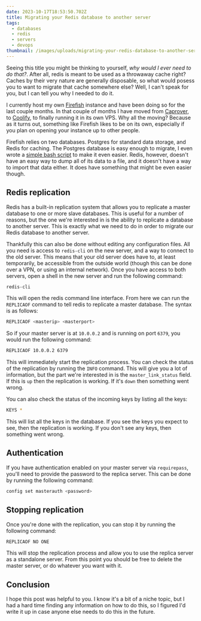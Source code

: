 ```yaml
---
date: 2023-10-17T18:53:50.702Z
title: Migrating your Redis database to another server
tags:
  - databases
  - redis
  - servers
  - devops
thumbnail: /images/uploads/migrating-your-redis-database-to-another-server.jpeg
---
```


Seeing this title you might be thinking to yourself, _why would I ever need to do that?_. After all, redis is meant to be used as a throwaway cache right? Caches by their very nature are generally disposable, so what would posess you to want to migrate that cache somewhere else? Well, I can't speak for you, but I can tell you why I needed to do it.

I currently host my own [Firefish](https://joinfirefish.org) instance and have been doing so for the last couple months. In that couple of months I have moved from [Caprover](https://caprover.com), to [Coolify](https://coolify.io), to finally running it in its own VPS. Why all the moving? Because as it turns out, something like Firefish likes to be on its own, especially if you plan on opening your instance up to other people.

Firefish relies on two databases. Postgres for standard data storage, and Redis for caching. The Postgres database is easy enough to migrate, I even wrote a [simple bash script](https://0x45.st/mostly-eventually-themselves.bash) to make it even easier. Redis, however, doesn't have an easy way to dump all of its data to a file, and it doesn't have a way to import that data either. It does have something that might be even easier though.

## Redis replication

Redis has a built-in replication system that allows you to replicate a master database to one or more slave databases. This is useful for a number of reasons, but the one we're interested in is the ability to replicate a database to another server. This is exactly what we need to do in order to migrate our Redis database to another server.

Thankfully this can also be done without editing any configuration files. All you need is access to `redis-cli` on the new server, and a way to connect to the old server. This means that your old server does have to, at least temporarily, be accessible from the outside world (though this can be done over a VPN, or using an internal network). Once you have access to both servers, open a shell in the new server and run the following command:

```bash
redis-cli
```

This will open the redis command line interface. From here we can run the `REPLICAOF` command to tell redis to replicate a master database. The syntax is as follows:

```bash
REPLICAOF <masterip> <masterport>
```

So if your master server is at `10.0.0.2` and is running on port `6379`, you would run the following command:

```bash
REPLICAOF 10.0.0.2 6379
```

This will immediately start the replication process. You can check the status of the replication by running the `INFO` command. This will give you a lot of information, but the part we're interested in is the `master_link_status` field. If this is `up` then the replication is working. If it's `down` then something went wrong.

You can also check the status of the incoming keys by listing all the keys:

```bash
KEYS *
```

This will list all the keys in the database. If you see the keys you expect to see, then the replication is working. If you don't see any keys, then something went wrong.

## Authentication

If you have authentication enabled on your master server via `requirepass`, you'll need to provide the password to the replica server. This can be done by running the following command:

```bash
config set masterauth <password>
```

## Stopping replication

Once you're done with the replication, you can stop it by running the following command:

```bash
REPLICAOF NO ONE
```

This will stop the replication process and allow you to use the replica server as a standalone server. From this point you should be free to delete the master server, or do whatever you want with it.

## Conclusion

I hope this post was helpful to you. I know it's a bit of a niche topic, but I had a hard time finding any information on how to do this, so I figured I'd write it up in case anyone else needs to do this in the future.
